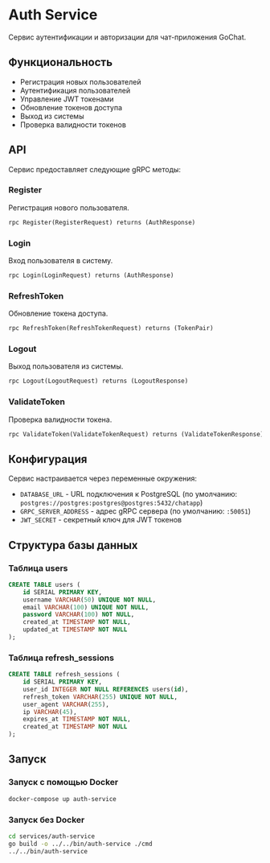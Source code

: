 # Auth Service

Сервис аутентификации и авторизации для чат-приложения GoChat.

## Функциональность

- Регистрация новых пользователей
- Аутентификация пользователей
- Управление JWT токенами
- Обновление токенов доступа
- Выход из системы
- Проверка валидности токенов

## API

Сервис предоставляет следующие gRPC методы:

### Register

Регистрация нового пользователя.

```protobuf
rpc Register(RegisterRequest) returns (AuthResponse)
```

### Login

Вход пользователя в систему.

```protobuf
rpc Login(LoginRequest) returns (AuthResponse)
```

### RefreshToken

Обновление токена доступа.

```protobuf
rpc RefreshToken(RefreshTokenRequest) returns (TokenPair)
```

### Logout

Выход пользователя из системы.

```protobuf
rpc Logout(LogoutRequest) returns (LogoutResponse)
```

### ValidateToken

Проверка валидности токена.

```protobuf
rpc ValidateToken(ValidateTokenRequest) returns (ValidateTokenResponse)
```

## Конфигурация

Сервис настраивается через переменные окружения:

- `DATABASE_URL` - URL подключения к PostgreSQL (по умолчанию: `postgres://postgres:postgres@postgres:5432/chatapp`)
- `GRPC_SERVER_ADDRESS` - адрес gRPC сервера (по умолчанию: `:50051`)
- `JWT_SECRET` - секретный ключ для JWT токенов

## Структура базы данных

### Таблица users

```sql
CREATE TABLE users (
    id SERIAL PRIMARY KEY,
    username VARCHAR(50) UNIQUE NOT NULL,
    email VARCHAR(100) UNIQUE NOT NULL,
    password VARCHAR(100) NOT NULL,
    created_at TIMESTAMP NOT NULL,
    updated_at TIMESTAMP NOT NULL
);
```

### Таблица refresh_sessions

```sql
CREATE TABLE refresh_sessions (
    id SERIAL PRIMARY KEY,
    user_id INTEGER NOT NULL REFERENCES users(id),
    refresh_token VARCHAR(255) UNIQUE NOT NULL,
    user_agent VARCHAR(255),
    ip VARCHAR(45),
    expires_at TIMESTAMP NOT NULL,
    created_at TIMESTAMP NOT NULL
);
```

## Запуск

### Запуск с помощью Docker

```bash
docker-compose up auth-service
```

### Запуск без Docker

```bash
cd services/auth-service
go build -o ../../bin/auth-service ./cmd
../../bin/auth-service
``` 